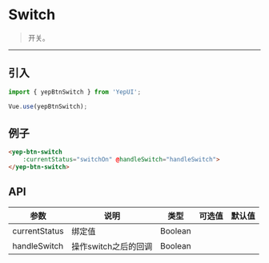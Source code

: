 # Switch

> 开关。

----------

## 引入

```javascript
import { yepBtnSwitch } from 'YepUI';

Vue.use(yepBtnSwitch);
```

## 例子

```html
<yep-btn-switch
    :currentStatus="switchOn" @handleSwitch="handleSwitch">
</yep-btn-switch>

```


## API
| 参数 | 说明 | 类型 | 可选值 | 默认值 |
|------|-------|---------|-------|--------|
| currentStatus | 绑定值 | Boolean | | |
| handleSwitch | 操作switch之后的回调 | Boolean | | |



